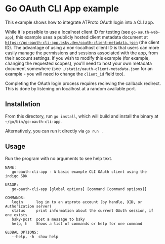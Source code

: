 # Go OAuth CLI App example

This example shows how to integrate ATProto OAuth login into a CLI app.

While it is possible to use a localhost client ID for testing (see `go-oauth-web-app`), this example uses a publicly hosted client metadata document at [`https://go-oauth-cli-app.bsky.dev/oauth-client-metadata.json`](https://go-oauth-cli-app.bsky.dev/oauth-client-metadata.json) (the client ID). The advantage of using a non-localhost client ID is that users can more easily manage the permissions and sessions associated with the app, from their account settings. If you wish to modify this example (for example, changing the requested scopes), you'll need to host your own metadata document somewhere (see `./static/oauth-client-metadata.json` for an example - you will need to change the `client_id` field too).

Completing the OAuth login process requires recieving the callback redirect. This is done by listening on localhost at a random available port.

## Installation

From this directory, run `go install`, which will build and install the binary at `~/go/bin/go-oauth-cli-app`.

Alternatively, you can run it directly via `go run .`

## Usage

Run the program with no arguments to see help text.

```
NAME:
   go-oauth-cli-app - A basic example CLI OAuth client using the indigo SDK

USAGE:
   go-oauth-cli-app [global options] [command [command options]]

COMMANDS:
   login      log in to an atproto account (by handle, DID, or Authorization server)
   status     print information about the current OAuth session, if one exists
   bsky-post  post a message to bsky
   help, h    Shows a list of commands or help for one command

GLOBAL OPTIONS:
   --help, -h  show help
```
